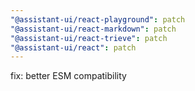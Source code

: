 ```yaml
---
"@assistant-ui/react-playground": patch
"@assistant-ui/react-markdown": patch
"@assistant-ui/react-trieve": patch
"@assistant-ui/react": patch
---
```


fix: better ESM compatibility
